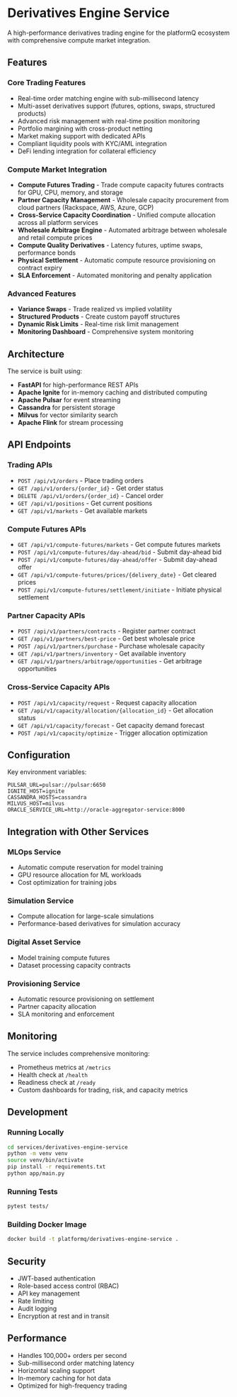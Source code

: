 # Derivatives Engine Service

A high-performance derivatives trading engine for the platformQ ecosystem with comprehensive compute market integration.

## Features

### Core Trading Features
- Real-time order matching engine with sub-millisecond latency
- Multi-asset derivatives support (futures, options, swaps, structured products)
- Advanced risk management with real-time position monitoring
- Portfolio margining with cross-product netting
- Market making support with dedicated APIs
- Compliant liquidity pools with KYC/AML integration
- DeFi lending integration for collateral efficiency

### Compute Market Integration
- **Compute Futures Trading** - Trade compute capacity futures contracts for GPU, CPU, memory, and storage
- **Partner Capacity Management** - Wholesale capacity procurement from cloud partners (Rackspace, AWS, Azure, GCP)
- **Cross-Service Capacity Coordination** - Unified compute allocation across all platform services
- **Wholesale Arbitrage Engine** - Automated arbitrage between wholesale and retail compute prices
- **Compute Quality Derivatives** - Latency futures, uptime swaps, performance bonds
- **Physical Settlement** - Automatic compute resource provisioning on contract expiry
- **SLA Enforcement** - Automated monitoring and penalty application

### Advanced Features
- **Variance Swaps** - Trade realized vs implied volatility
- **Structured Products** - Create custom payoff structures
- **Dynamic Risk Limits** - Real-time risk limit management
- **Monitoring Dashboard** - Comprehensive system monitoring

## Architecture

The service is built using:
- **FastAPI** for high-performance REST APIs
- **Apache Ignite** for in-memory caching and distributed computing
- **Apache Pulsar** for event streaming
- **Cassandra** for persistent storage
- **Milvus** for vector similarity search
- **Apache Flink** for stream processing

## API Endpoints

### Trading APIs
- `POST /api/v1/orders` - Place trading orders
- `GET /api/v1/orders/{order_id}` - Get order status
- `DELETE /api/v1/orders/{order_id}` - Cancel order
- `GET /api/v1/positions` - Get current positions
- `GET /api/v1/markets` - Get available markets

### Compute Futures APIs
- `GET /api/v1/compute-futures/markets` - Get compute futures markets
- `POST /api/v1/compute-futures/day-ahead/bid` - Submit day-ahead bid
- `POST /api/v1/compute-futures/day-ahead/offer` - Submit day-ahead offer
- `GET /api/v1/compute-futures/prices/{delivery_date}` - Get cleared prices
- `POST /api/v1/compute-futures/settlement/initiate` - Initiate physical settlement

### Partner Capacity APIs
- `POST /api/v1/partners/contracts` - Register partner contract
- `GET /api/v1/partners/best-price` - Get best wholesale price
- `POST /api/v1/partners/purchase` - Purchase wholesale capacity
- `GET /api/v1/partners/inventory` - Get available inventory
- `GET /api/v1/partners/arbitrage/opportunities` - Get arbitrage opportunities

### Cross-Service Capacity APIs
- `POST /api/v1/capacity/request` - Request capacity allocation
- `GET /api/v1/capacity/allocation/{allocation_id}` - Get allocation status
- `GET /api/v1/capacity/forecast` - Get capacity demand forecast
- `POST /api/v1/capacity/optimize` - Trigger allocation optimization

## Configuration

Key environment variables:
```
PULSAR_URL=pulsar://pulsar:6650
IGNITE_HOST=ignite
CASSANDRA_HOSTS=cassandra
MILVUS_HOST=milvus
ORACLE_SERVICE_URL=http://oracle-aggregator-service:8000
```

## Integration with Other Services

### MLOps Service
- Automatic compute reservation for model training
- GPU resource allocation for ML workloads
- Cost optimization for training jobs

### Simulation Service
- Compute allocation for large-scale simulations
- Performance-based derivatives for simulation accuracy

### Digital Asset Service
- Model training compute futures
- Dataset processing capacity contracts

### Provisioning Service
- Automatic resource provisioning on settlement
- Partner capacity allocation
- SLA monitoring and enforcement

## Monitoring

The service includes comprehensive monitoring:
- Prometheus metrics at `/metrics`
- Health check at `/health`
- Readiness check at `/ready`
- Custom dashboards for trading, risk, and capacity metrics

## Development

### Running Locally
```bash
cd services/derivatives-engine-service
python -m venv venv
source venv/bin/activate
pip install -r requirements.txt
python app/main.py
```

### Running Tests
```bash
pytest tests/
```

### Building Docker Image
```bash
docker build -t platformq/derivatives-engine-service .
```

## Security

- JWT-based authentication
- Role-based access control (RBAC)
- API key management
- Rate limiting
- Audit logging
- Encryption at rest and in transit

## Performance

- Handles 100,000+ orders per second
- Sub-millisecond order matching latency
- Horizontal scaling support
- In-memory caching for hot data
- Optimized for high-frequency trading
